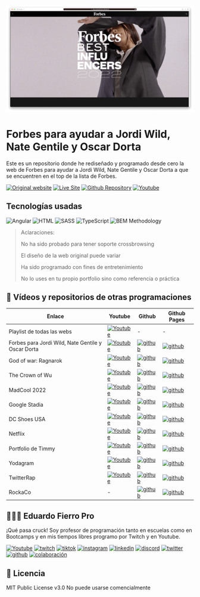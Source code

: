 ![Imagen del proyecto](https://github.com/eduardofierropro/Forbes-con-Jordi-Wild--Nate-Gentile-y-Oscar-Dorta/blob/main/src/assets/home1.png)

# Forbes para ayudar a Jordi Wild, Nate Gentile y Oscar Dorta

Este es un repositorio donde he rediseñado y programado desde cero la web de Forbes para ayudar a Jordi Wild, Nate Gentile y Oscar Dorta a que se encuentren en el top de la lista de Forbes.

[![Original website](https://img.shields.io/static/v1?label=&message=Original%20Site&color=4d94b3&style=for-the-badge)](https://forbes.es/mejores-influencers-2022/)
[![Live Site](https://img.shields.io/static/v1?label=&message=Live%20Site&color=6cccb4&style=for-the-badge)](https://github.com/eduardofierropro/Forbes-con-Jordi-Wild--Nate-Gentile-y-Oscar-Dorta/)
[![Github Repository](https://img.shields.io/static/v1?label=&message=Github%20Repository&color=000000&style=for-the-badge&logo=github&logoColor=white)](https://forbes-eduardofierropro.netlify.app/)
[![Youtube](https://img.shields.io/static/v1?label=&message=ver%20en%20youtube&color=FF0000&logo=youtube&logoColor=white&style=for-the-badge)](https://youtu.be/RbrVM1acWx8)

## Tecnologías usadas

![Angular](https://img.shields.io/static/v1?label=&message=Angular&color=DD0031&logo=angular&logoColor=white&style=for-the-badge)
![HTML](https://img.shields.io/static/v1?label=&message=Html&color=orange&logo=html5&logoColor=white&style=for-the-badge)
![SASS](https://img.shields.io/static/v1?label=&message=SASS&color=CC6699&logo=sass&logoColor=white&style=for-the-badge)
![TypeScript](https://img.shields.io/static/v1?label=&message=TypeScript&color=3178C6&logo=typescript&logoColor=white&style=for-the-badge)
![BEM Methodology](https://img.shields.io/static/v1?label=&message=BEM%20Methodology&color=17A1E6&logo=bem&logoColor=white&style=for-the-badge)

> Aclaraciones:
>
> No ha sido probado para tener soporte crossbrowsing
>
> El diseño de la web original puede variar
>
> Ha sido programado con fines de entretenimiento
>
> No lo uses en tu propio portfolio sino como referencia o práctica
 
## 🔴 Vídeos y repositorios de otras programaciones

| Enlace | Youtube | Github | Github Pages |
|--|--|--|--|
|Playlist de todas las webs                         |[![Youtube](https://img.shields.io/static/v1?label=&message=ver%20playlist&color=FF0000&logo=youtube&logoColor=white&style=for-the-badge)](https://www.youtube.com/playlist?list=PLJpymL0goBgETNW1I1rmuTUl-yoaRDUe5)|-|-|
|Forbes para Jordi Wild, Nate Gentile y Oscar Dorta |[![Youtube](https://img.shields.io/static/v1?label=&message=ver%20en%20youtube&color=FF0000&logo=youtube&logoColor=white&style=for-the-badge)](https://youtu.be/RbrVM1acWx8)|[![github](https://img.shields.io/static/v1?label=&message=ver%20repo&color=171515&logo=github&logoColor=white&style=for-the-badge)](https://github.com/eduardofierropro/Forbes-con-Jordi-Wild--Nate-Gentile-y-Oscar-Dorta/)|[![github](https://img.shields.io/static/v1?label=&message=ver%20pages&color=171515&logo=github&logoColor=white&style=for-the-badge)](https://forbes-eduardofierropro.netlify.app/)|
|God of war: Ragnarok                               |[![Youtube](https://img.shields.io/static/v1?label=&message=ver%20en%20youtube&color=FF0000&logo=youtube&logoColor=white&style=for-the-badge)](https://www.youtube.com/watch?v=YV8PON9MVl8)|[![github](https://img.shields.io/static/v1?label=&message=ver%20repo&color=171515&logo=github&logoColor=white&style=for-the-badge)](https://github.com/eduardofierropro/God-of-war-ragnarok)|[![github](https://img.shields.io/static/v1?label=&message=ver%20pages&color=171515&logo=github&logoColor=white&style=for-the-badge)](https://eduardofierropro.github.io/God-of-war-ragnarok/)|
|The Crown of Wu                                    |[![Youtube](https://img.shields.io/static/v1?label=&message=ver%20en%20youtube&color=FF0000&logo=youtube&logoColor=white&style=for-the-badge)](https://www.youtube.com/watch?v=zR3B_5uduec)|[![github](https://img.shields.io/static/v1?label=&message=ver%20repo&color=171515&logo=github&logoColor=white&style=for-the-badge)](https://github.com/eduardofierropro/The-Crown-Wu)|[![github](https://img.shields.io/static/v1?label=&message=ver%20pages&color=171515&logo=github&logoColor=white&style=for-the-badge)](https://eduardofierropro.github.io/The-Crown-Wu/)|
|MadCool 2022                                       |[![Youtube](https://img.shields.io/static/v1?label=&message=ver%20en%20youtube&color=FF0000&logo=youtube&logoColor=white&style=for-the-badge)](https://youtu.be/mozRjGUSOm8)|[![github](https://img.shields.io/static/v1?label=&message=ver%20repo&color=171515&logo=github&logoColor=white&style=for-the-badge)](https://github.com/eduardofierropro/Madcool-2022)|[![github](https://img.shields.io/static/v1?label=&message=ver%20pages&color=171515&logo=github&logoColor=white&style=for-the-badge)](https://eduardofierropro.github.io/Madcool-2022/)|
|Google Stadia                                      |[![Youtube](https://img.shields.io/static/v1?label=&message=ver%20en%20youtube&color=FF0000&logo=youtube&logoColor=white&style=for-the-badge)](https://youtu.be/LtyWVeFE4uM)|[![github](https://img.shields.io/static/v1?label=&message=ver%20repo&color=171515&logo=github&logoColor=white&style=for-the-badge)](https://github.com/eduardofierropro/Google-Stadia)|[![github](https://img.shields.io/static/v1?label=&message=ver%20pages&color=171515&logo=github&logoColor=white&style=for-the-badge)](https://eduardofierropro.github.io/Google-Stadia/)|
|DC Shoes USA                                       |[![Youtube](https://img.shields.io/static/v1?label=&message=ver%20en%20youtube&color=FF0000&logo=youtube&logoColor=white&style=for-the-badge)](https://youtu.be/nUu--X0mmlo)|[![github](https://img.shields.io/static/v1?label=&message=ver%20repo&color=171515&logo=github&logoColor=white&style=for-the-badge)](https://github.com/eduardofierropro/DC-Shoes-USA)|[![github](https://img.shields.io/static/v1?label=&message=ver%20pages&color=171515&logo=github&logoColor=white&style=for-the-badge)](https://eduardofierropro.github.io/DC-Shoes-USA/)|
|Netflix                                            |[![Youtube](https://img.shields.io/static/v1?label=&message=ver%20en%20youtube&color=FF0000&logo=youtube&logoColor=white&style=for-the-badge)](https://youtu.be/WCUASu4V258)|[![github](https://img.shields.io/static/v1?label=&message=ver%20repo&color=171515&logo=github&logoColor=white&style=for-the-badge)](https://github.com/eduardofierropro/Netflix-desde-cero)|[![github](https://img.shields.io/static/v1?label=&message=ver%20pages&color=171515&logo=github&logoColor=white&style=for-the-badge)](https://github.com/eduardofierropro/Netflix-desde-cero)|
|Portfolio de Timmy                                 |[![Youtube](https://img.shields.io/static/v1?label=&message=ver%20en%20youtube&color=FF0000&logo=youtube&logoColor=white&style=for-the-badge)](https://youtu.be/XAwXz2w3vlg)|[![github](https://img.shields.io/static/v1?label=&message=ver%20repo&color=171515&logo=github&logoColor=white&style=for-the-badge)](https://github.com/eduardofierropro/Portfolio-desde-cero)|[![github](https://img.shields.io/static/v1?label=&message=ver%20pages&color=171515&logo=github&logoColor=white&style=for-the-badge)](https://eduardofierropro.github.io/Portfolio-desde-cero/)|
|Yodagram                                           |[![Youtube](https://img.shields.io/static/v1?label=&message=ver%20en%20youtube&color=FF0000&logo=youtube&logoColor=white&style=for-the-badge)](https://youtu.be/JWV2rgTnbFQ)|[![github](https://img.shields.io/static/v1?label=&message=ver%20repo&color=171515&logo=github&logoColor=white&style=for-the-badge)](https://github.com/eduardofierropro/Yodagram)|[![github](https://img.shields.io/static/v1?label=&message=ver%20pages&color=171515&logo=github&logoColor=white&style=for-the-badge)](https://eduardofierropro.github.io/Yodagram/)|
|TwitterRap                                         |[![Youtube](https://img.shields.io/static/v1?label=&message=ver%20en%20youtube&color=FF0000&logo=youtube&logoColor=white&style=for-the-badge)](https://www.youtube.com/watch?v=NhSlsFV86Z8)|[![github](https://img.shields.io/static/v1?label=&message=ver%20repo&color=171515&logo=github&logoColor=white&style=for-the-badge)](https://github.com/eduardofierropro/TwitterRap)|[![github](https://img.shields.io/static/v1?label=&message=ver%20pages&color=171515&logo=github&logoColor=white&style=for-the-badge)](https://eduardofierropro.github.io/TwitterRap/)|
|RockaCo                                            |-|[![github](https://img.shields.io/static/v1?label=&message=ver%20repo&color=171515&logo=github&logoColor=white&style=for-the-badge)](https://github.com/eduardofierropro/rockaco)|[![github](https://img.shields.io/static/v1?label=&message=ver%20pages&color=171515&logo=github&logoColor=white&style=for-the-badge)](https://eduardofierropro.github.io/rockaco/)|


## 👨🏻‍🏫 Eduardo Fierro Pro
 
¡Qué pasa cruck! Soy profesor de programación tanto en escuelas como en Bootcamps y en mis tiempos libres programo por Twitch y en Youtube.

[![Youtube](https://img.shields.io/static/v1?label=&message=youtube&color=FF0000&logo=youtube&logoColor=white&style=for-the-badge)](https://youtube.com/EduardoFierroPro?sub_confirmation=1)
[![twitch](https://img.shields.io/static/v1?label=&message=twitch&color=6441a5&logo=twitch&logoColor=white&style=for-the-badge)](https://twitch.tv/eduardofierropro)
[![tiktok](https://img.shields.io/static/v1?label=&message=tiktok&color=ff0050&logo=tiktok&logoColor=white&style=for-the-badge)](https://www.tiktok.com/@eduardofierro.pro?)
[![instagram](https://img.shields.io/static/v1?label=&message=instagram&color=5B51D8&logo=instagram&logoColor=white&style=for-the-badge)](https://instagram.com/eduardofierro.pro)
[![linkedin](https://img.shields.io/static/v1?label=&message=linkedin&color=0e76a8&logo=linkedin&logoColor=white&style=for-the-badge)](https://www.linkedin.com/in/eduardofierropro)
[![discord](https://img.shields.io/static/v1?label=&message=discord&color=7289da&logo=discord&logoColor=white&style=for-the-badge)](https://discord.gg/t4Txush)
[![twitter](https://img.shields.io/static/v1?label=&message=twitter&color=1DA1F2&logo=twitter&logoColor=white&style=for-the-badge)](https://twitter.com/edfierropro)
[![github](https://img.shields.io/static/v1?label=&message=github&color=171515&logo=github&logoColor=white&style=for-the-badge)](https://github.com/eduardofierropro)
[![colaboración](https://img.shields.io/static/v1?label=&message=MIS%20CURSOS&color=blue&logo=teach&logoColor=white&style=for-the-badge)](http://colaboracion.eduardofierro.pro)


## 📄 Licencia 

MIT Public License v3.0
No puede usarse comencialmente
